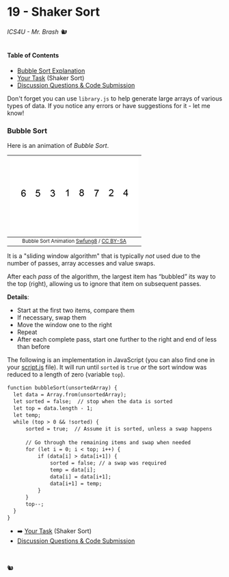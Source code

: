 # 19 - Shaker Sort

###### ICS4U - Mr. Brash 🐿️

#### Table of Contents
- [Bubble Sort Explanation](#bubble-sort)
- [Your Task](./SHAKER.md) (Shaker Sort)
- [Discussion Questions & Code Submission](https://classroom.google.com)

Don't forget you can use `library.js` to help generate large arrays of various types of data. If you notice any errors or have suggestions for it - let me know!

### Bubble Sort

Here is an animation of _Bubble Sort_. 

|![Bubble Sort Animation](assets/Bubble-sort-example-300px.gif)|
|:---:|
|<div style="font-size:smaller">Bubble Sort Animation [Swfung8](https://commons.wikimedia.org/w/index.php?curid=14953478) / [CC BY-SA](https://creativecommons.org/licenses/by-sa/3.0)</div>|


It is a "sliding window algorithm" that is typically _not_ used due to the number of passes, array accesses and value swaps.

After each _pass_ of the algorithm, the largest item has “bubbled” its way to the top (right), allowing us to ignore that item on subsequent passes.

**Details**:
- Start at the first two items, compare them
- If necessary, swap them
- Move the window one to the right
- Repeat
- After each complete pass, start one further to the right and end of less than before

The following is an implementation in JavaScript (you can also find one in your [script.js](script.js) file). It will run until `sorted` is `true` _or_ the sort window was reduced to a length of zero (variable `top`).
```JS
function bubbleSort(unsortedArray) {
  let data = Array.from(unsortedArray); 
  let sorted = false;  // stop when the data is sorted
  let top = data.length - 1;
  let temp;
  while (top > 0 && !sorted) {
      sorted = true;  // Assume it is sorted, unless a swap happens

      // Go through the remaining items and swap when needed
      for (let i = 0; i < top; i++) {
          if (data[i] > data[i+1]) {
              sorted = false; // a swap was required
              temp = data[i];
              data[i] = data[i+1];
              data[i+1] = temp;
          }
      }
      top--;
  }
}
```

- ➡️ [Your Task](./SHAKER.md) (Shaker Sort)
- [Discussion Questions & Code Submission](https://classroom.google.com)


<br>

🐿️
